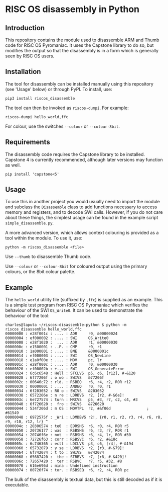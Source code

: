 # RISC OS disassembly in Python

## Introduction

This repository contains the module used to disassemble ARM and Thumb code
for RISC OS Pyromaniac. It uses the Capstone library to do so, but modifies
the output so that the disassembly is in a form which is generally seen by
RISC OS users.


## Installation

The tool for disassembly can be installed manually using this repository
(see 'Usage' below) or through PyPI. To install, use:

    pip3 install riscos_disassemble

The tool can then be invoked as `riscos-dumpi`. For example:

    riscos-dumpi hello_world,ffc

For colour, use the switches `--colour` or `--colour-8bit`.


## Requirements

The disassembly code requires the Capstone library to be installed. Capstone
4 is currently recommended, although later versions may function as well.

```
pip install 'capstone<5'
```


## Usage

To use this in another project you would usually need to import the module
and subclass the `Disassemble` class to add functions necessary to access
memory and registers, and to decode SWI calls. However, if you do not care
about these things, the simplest usage can be found in the example script
`simple_disassemble.py`.

A more advanced version, which allows context colouring is provided as
a tool within the module. To use it, use:

    python -m riscos_disassemble <file>

Use `--thumb` to disassemble Thumb code.

Use `--colour` or `--colour-8bit` for coloured output using the primary
colours, or the 8bit colour palette.


## Example

The `hello_world` utility file (suffixed by `,ffc`) is supplied as an example.
This is a simple test program from RISC OS Pyromaniac which verifies the
behaviour of the SWI `OS_Write0`. It can be used to demonstrate the behaviour
of the tool:

```
charles@laputa ~/riscos-disassemble-python $ python -m riscos_disassemble hello_world,ffc
00000000 : e28f001c : .... : ADR     r0, &00000024
00000004 : ef000002 : .... : SWI     OS_Write0
00000008 : e28f1020 :  ... : ADR     r1, &00000030
0000000c : e1500001 : ..P. : CMP     r0, r1
00000010 : 1a000001 : .... : BNE     &0000001c
00000014 : ef000003 : .... : SWI     OS_NewLine
00000018 : e1a0f00e : .... : MOV     pc, lr
0000001c : e28f000c : .... : ADR     r0, &00000030
00000020 : ef00002b : +... : SWI     OS_GenerateError
00000024 : 6c6c6548 : Hell : STCLVS  p5, c6, [r12], #-&120
00000028 : 6f77206f : o wo : SWIVS   &77206f
0000002c : 00646c72 : rld. : RSBEQ   r6, r4, r2, ROR r12
00000030 : 00000001 : .... : ANDEQ   r0, r0, r1
00000034 : 6f203052 : R0 o : SWIVS   &203052
00000038 : 6572206e : n re : LDRBVS  r2, [r2, #-&6e]!
0000003c : 6e727574 : turn : MRCVS   p5, #3, r7, c2, c4, #3
00000040 : 6f726620 :  fro : SWIVS   &726620
00000044 : 534f206d : m OS : MOVTPL  r2, #&f06d                ; #61549
00000048 : 6972575f : _Wri : LDMDBVS r2!, {r0, r1, r2, r3, r4, r6, r8, r9, r10, r12, lr} ^
0000004c : 20306574 : te0  : EORSHS  r6, r0, r4, ROR r5
00000050 : 20736177 : was  : RSBSHS  r6, r3, r7, ROR r1
00000054 : 20746f6e : not  : RSBSHS  r6, r4, lr, ROR #30
00000058 : 72726f63 : corr : RSBSVC  r6, r2, #&18c
0000005c : 6c746365 : ectl : LDCLVS  p3, c6, [r4], #-&194
00000060 : 65732079 : y se : LDRBVS  r2, [r3, #-&79]!
00000064 : 6f742074 : t to : SWIVS   &742074
00000068 : 65687420 :  the : STRBVS  r7, [r8, #-&420]!
0000006c : 72657420 :  ter : RSBVC   r7, r5, #32, #8
00000070 : 616e696d : mina : Undefined instruction
00000074 : 00726f74 : tor. : RSBSEQ  r6, r2, r4, ROR pc
```

The bulk of the disassembly is textual data, but this is still decoded as if it is
executable.
